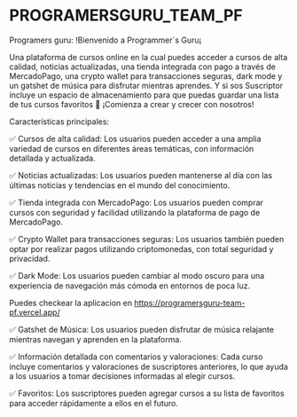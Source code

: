 # PROGRAMERSGURU_TEAM_PF
Programers guru:
!Bienvenido a Programmer´s Guru¡

Una plataforma de cursos online en la cual puedes acceder a cursos de alta calidad, noticias actualizadas, una tienda integrada con pago a través de MercadoPago, una crypto wallet para transacciones seguras, dark mode y un gatshet de música para disfrutar mientras aprendes.
Y si sos Suscriptor incluye un espacio de almacenamiento para que puedas guardar una lista de tus cursos favoritos 🤩 ¡Comienza a crear y crecer con nosotros!

Características principales:

✅ Cursos de alta calidad: Los usuarios pueden acceder a una amplia variedad de cursos en diferentes áreas temáticas, con información detallada y actualizada.

✅ Noticias actualizadas: Los usuarios pueden mantenerse al día con las últimas noticias y tendencias en el mundo del conocimiento.

✅ Tienda integrada con MercadoPago: Los usuarios pueden comprar cursos con seguridad y facilidad utilizando la plataforma de pago de MercadoPago.

✅ Crypto Wallet para transacciones seguras: Los usuarios también pueden optar por realizar pagos utilizando criptomonedas, con total seguridad y privacidad.

✅ Dark Mode: Los usuarios pueden cambiar al modo oscuro para una experiencia de navegación más cómoda en entornos de poca luz.


Puedes checkear la aplicacion en https://programersguru-team-pf.vercel.app/

✅ Gatshet de Música: Los usuarios pueden disfrutar de música relajante mientras navegan y aprenden en la plataforma.

✅ Información detallada con comentarios y valoraciones: Cada curso incluye comentarios y valoraciones de suscriptores anteriores, lo que ayuda a los usuarios a tomar decisiones informadas al elegir cursos.

✅ Favoritos: Los suscriptores pueden agregar cursos a su lista de favoritos para acceder rápidamente a ellos en el futuro.
